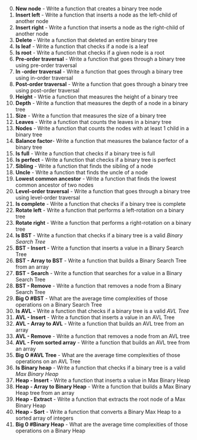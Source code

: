 0. **New node** - Write a function that creates a binary tree node
1. **Insert left** - Write a function that inserts a node as the left-child of another node
2. **Insert right** - Write a function that inserts a node as the right-child of another node
3. **Delete** - Write a function that deleted an entire binary tree
4. **Is leaf** - Write a function that checks if a node is a leaf
5. **Is root** - Write a function that checks if a given node is a root
6. **Pre-order traversal** - Write a function that goes through a binary tree using pre-order traversal
7. **In -order traversal** - Write a function that goes through a binary tree using in-order traversal
8. **Post-order traversal** - Write a function that goes through a binary tree using post-order traversal
9. **Height** - Wrtie a function that measures the height of a binary tree
10. **Depth** - Write a function that measures the depth of a node in a binary tree
11. **Size** - Write a function that measures the size of a binary tree
12. **Leaves** - Write a function that counts the leaves in a binary tree
13. **Nodes** - Write a function that counts the nodes with at least 1 child in a binary tree
14. **Balance factor**- Write a function that measures the balance factor of a binary tree
15. **Is full** - Write a function that checks if a binary tree is full
16. **Is perfect** - Write a function that checks if a binary tree is perfect
17. **Sibling** - Write a function that finds the sibling of a node
18. **Uncle** - Write a function that finds the uncle of a node
19. **Lowest common ancestor** - Write a function that finds the lowest common ancestor of two nodes
20. **Level-order traversal** - Write a function that goes through a binary tree using level-order traversal
21. **Is complete** - Write a function that checks if a binary tree is complete
22. **Rotate left** - Write a function that performs a left-rotation on a binary tree
23. **Rotate right** - Write a function that performs a right-rotation on a binary tree
24. **Is BST** - Write a function that checks if a binary tree is a valid *Binary Search Tree*
25. **BST - Insert** - Write a function that inserts a value in a Binary Search Tree
26. **BST - Array to BST** - Write a function that builds a Binary Search Tree from an array
27. **BST - Search** - Write a function that searches for a value in a Binary Search Tree
28. **BST - Remove** - Write a function that removes a node from a Binary Search Tree
29. **Big O #BST** - What are the average time complexities of those operations on a Binary Search Tree
30. **Is AVL** - Write a function that checks if a binary tree is a valid *AVL Tree*
31. **AVL - Insert** - Write a function that inserts a value in an AVL Tree
32. **AVL - Array to AVL** - Write a function that builds an AVL tree from an array
33. **AVL - Remove** - Write a function that removes a node from an AVL tree
34. **AVL - From sorted array** - Write a function that builds an AVL tree from an array
35. **Big O #AVL Tree** - What are the average time complexities of those operations on an AVL Tree
36. **Is Binary heap** - Write a function that checks if a binary tree is a valid *Max Binary Heap*
37. **Heap - Insert** - Write a function that inserts a value in Max Binary Heap
38. **Heap - Array to Binary Heap** - Write a function that builds a Max Binary Heap tree from an array
39. **Heap - Extract** - Write a function that extracts the root node of a Max Binary Heap
40. **Heap - Sort** - Write a function that converts a Binary Max Heap to a sorted array of integers
41. **Big 0 #Binary Heap** - What are the average time complexities of those operations on a Binary Heap
